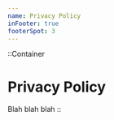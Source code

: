 ```yaml
---
name: Privacy Policy
inFooter: true
footerSpot: 3
---
```


::Container
# Privacy Policy

Blah blah blah
::
